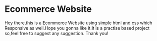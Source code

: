 # Ecommerce Website
Hey there,this is a Ecommerce Website using simple html and css which Responsive as well.Hope you gonna like it.It is a practise based project so,feel free to suggest any suggestion.
Thank you!
